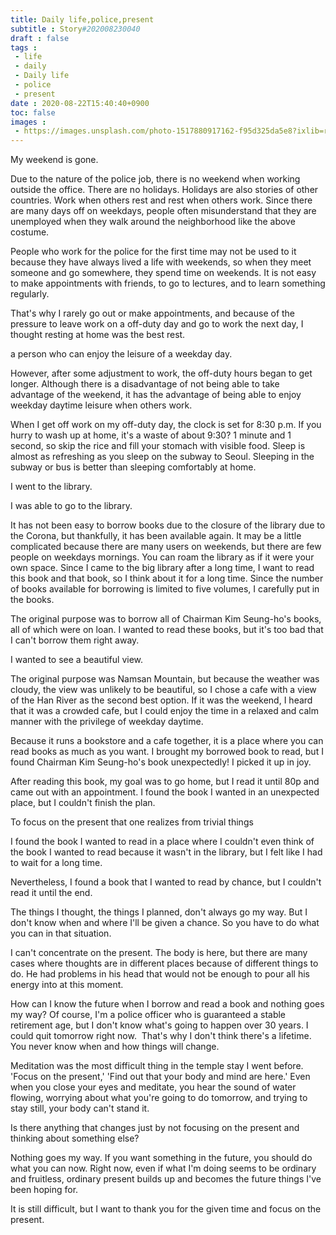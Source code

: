 ```yaml
---
title: Daily life,police,present
subtitle : Story#202008230040
draft : false
tags :
 - life
 - daily
 - Daily life 
 - police
 - present
date : 2020-08-22T15:40:40+0900
toc: false
images : 
 - https://images.unsplash.com/photo-1517880917162-f95d325da5e8?ixlib=rb-1.2.1&q=80&fm=jpg&crop=entropy&cs=tinysrgb&w=1080&fit=max&ixid=eyJhcHBfaWQiOjE1NTU0OX0
---
```


My weekend is gone.  

Due to the nature of the police job, there is no weekend when working outside the office. There are no holidays. Holidays are also stories of other countries. Work when others rest and rest when others work. Since there are many days off on weekdays, people often misunderstand that they are unemployed when they walk around the neighborhood like the above costume.  

People who work for the police for the first time may not be used to it because they have always lived a life with weekends, so when they meet someone and go somewhere, they spend time on weekends. It is not easy to make appointments with friends, to go to lectures, and to learn something regularly.  

That's why I rarely go out or make appointments, and because of the pressure to leave work on a off-duty day and go to work the next day, I thought resting at home was the best rest.  

a person who can enjoy the leisure of a weekday day.  

However, after some adjustment to work, the off-duty hours began to get longer. Although there is a disadvantage of not being able to take advantage of the weekend, it has the advantage of being able to enjoy weekday daytime leisure when others work.  

When I get off work on my off-duty day, the clock is set for 8:30 p.m. If you hurry to wash up at home, it's a waste of about 9:30? 1 minute and 1 second, so skip the rice and fill your stomach with visible food. Sleep is almost as refreshing as you sleep on the subway to Seoul. Sleeping in the subway or bus is better than sleeping comfortably at home.  

I went to the library.  

I was able to go to the library.  

It has not been easy to borrow books due to the closure of the library due to the Corona, but thankfully, it has been available again. It may be a little complicated because there are many users on weekends, but there are few people on weekdays mornings. You can roam the library as if it were your own space. Since I came to the big library after a long time, I want to read this book and that book, so I think about it for a long time. Since the number of books available for borrowing is limited to five volumes, I carefully put in the books.  

The original purpose was to borrow all of Chairman Kim Seung-ho's books, all of which were on loan. I wanted to read these books, but it's too bad that I can't borrow them right away.  

I wanted to see a beautiful view.  

The original purpose was Namsan Mountain, but because the weather was cloudy, the view was unlikely to be beautiful, so I chose a cafe with a view of the Han River as the second best option. If it was the weekend, I heard that it was a crowded cafe, but I could enjoy the time in a relaxed and calm manner with the privilege of weekday daytime.  

Because it runs a bookstore and a cafe together, it is a place where you can read books as much as you want. I brought my borrowed book to read, but I found Chairman Kim Seung-ho's book unexpectedly! I picked it up in joy.  

After reading this book, my goal was to go home, but I read it until 80p and came out with an appointment. I found the book I wanted in an unexpected place, but I couldn't finish the plan.  

To focus on the present that one realizes from trivial things  

I found the book I wanted to read in a place where I couldn't even think of the book I wanted to read because it wasn't in the library, but I felt like I had to wait for a long time.  

Nevertheless, I found a book that I wanted to read by chance, but I couldn't read it until the end.  

The things I thought, the things I planned, don't always go my way. But I don't know when and where I'll be given a chance. So you have to do what you can in that situation.  

I can't concentrate on the present. The body is here, but there are many cases where thoughts are in different places because of different things to do. He had problems in his head that would not be enough to pour all his energy into at this moment.  

How can I know the future when I borrow and read a book and nothing goes my way? Of course, I'm a police officer who is guaranteed a stable retirement age, but I don't know what's going to happen over 30 years. I could quit tomorrow right now.  That's why I don't think there's a lifetime. You never know when and how things will change.  

Meditation was the most difficult thing in the temple stay I went before. 'Focus on the present,' 'Find out that your body and mind are here.' Even when you close your eyes and meditate, you hear the sound of water flowing, worrying about what you're going to do tomorrow, and trying to stay still, your body can't stand it.  

Is there anything that changes just by not focusing on the present and thinking about something else?  

Nothing goes my way. If you want something in the future, you should do what you can now. Right now, even if what I'm doing seems to be ordinary and fruitless, ordinary present builds up and becomes the future things I've been hoping for.  

It is still difficult, but I want to thank you for the given time and focus on the present.  

